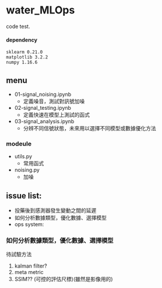 # water_MLOps
code test.

#### dependency
```
sklearm 0.21.0
matplotlib 3.2.2
numpy 1.16.6
```
## menu 
- 01-signal_noising.ipynb
  - 定義噪音，測試對訊號加噪
- 02-signal_testing.ipynb
  - 定義快速在模型上測試的函式
- 03-signal_analysis.ipynb
  - 分辨不同信號狀態，未來用以選擇不同模型或數據優化方法

### modeule
- utils.py
  - 常用函式
- noising.py
  - 加噪

## issue list:
- 投藥後到感測器發生變動之間的延遲
- 如何分析數據類型，優化數據、選擇模型
- ops system:


### 如何分析數據類型，優化數據、選擇模型
待試驗方法
1. kalman filter?
2. meta metric
3. SSIM?? (可控的評估尺標)(雖然是影像用的)
